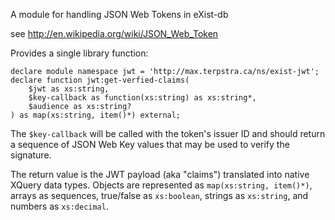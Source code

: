 A module for handling JSON Web Tokens in eXist-db

see http://en.wikipedia.org/wiki/JSON_Web_Token

Provides a single library function:

```xquery
declare module namespace jwt = 'http://max.terpstra.ca/ns/exist-jwt';
declare function jwt:get-verfied-claims(
	$jwt as xs:string,
	$key-callback as function(xs:string) as xs:string*,
	$audience as xs:string?
) as map(xs:string, item()*) external;
```

The `$key-callback` will be called with the token's issuer ID and should return
a sequence of JSON Web Key values that may be used to verify the signature.

The return value is the JWT payload (aka "claims") translated into native
XQuery data types. Objects are represented as `map(xs:string, item()*)`, arrays
as sequences, true/false as `xs:boolean`, strings as `xs:string`, and numbers as
`xs:decimal`.
